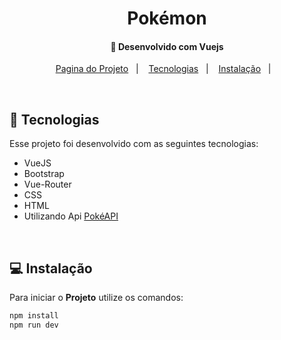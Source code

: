 <h1 align="center">
     Pokémon
</h1>
<h4 align="center">
  🚀 Desenvolvido com Vuejs
</h4>
<p align="center">
  <a href="https://projeto-pokemon-blue.vercel.app/">Pagina do Projeto</a>&nbsp;&nbsp;&nbsp;|&nbsp;&nbsp;&nbsp;
  <a href="#rocket-tecnologias">Tecnologias</a>&nbsp;&nbsp;&nbsp;|&nbsp;&nbsp;&nbsp;
  <a href="#-instalação">Instalação</a>&nbsp;&nbsp;&nbsp;|&nbsp;&nbsp;&nbsp;
</p>
<br>

## :rocket: Tecnologias

Esse projeto foi desenvolvido com as seguintes tecnologias:

- VueJS
- Bootstrap
- Vue-Router
- CSS
- HTML
- Utilizando Api [PokéAPI](https://pokeapi.co/)
<br>

## 💻 Instalação

Para iniciar o **Projeto** utilize os comandos:

```bash
npm install
npm run dev
```
